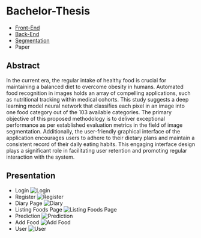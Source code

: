 # Bachelor-Thesis

 - [Front-End](https://github.com/StefanButacu/App-Calorie-Tracking-FE)  
 - [Back-End](https://github.com/StefanButacu/App-Calorie-Tracking-BE)  
 - [Segmentation](https://github.com/StefanButacu/Food_Segmentation)  
 - Paper

## Abstract
In the current era, the regular intake of healthy food is crucial for maintaining a balanced diet to overcome obesity in humans. Automated food recognition in images holds an array of compelling applications, such as nutritional tracking within medical cohorts. This study suggests a deep learning model neural network that classifies each pixel in an image into one food category out of the 103 available categories. The primary objective of this proposed methodology is to deliver exceptional performance as per established evaluation metrics in the field of image segmentation.
Additionally, the user-friendly graphical interface of the application encourages users to adhere to their dietary plans and maintain a consistent record of their daily eating habits. This engaging interface design plays a significant role in facilitating user retention and promoting regular interaction with the system.
## Presentation
  * Login
  ![Login](https://github.com/StefanButacu/Bachelor-Thesis/blob/main/images/Login.PNG)
  * Register
  ![Register](https://github.com/StefanButacu/Bachelor-Thesis/blob/main/images/Register.PNG)
  * Diary Page
  ![Diary](https://github.com/StefanButacu/Bachelor-Thesis/blob/main/images/Diary.PNG)
  * Listing Foods Page
  ![Listing Foods Page](https://github.com/StefanButacu/Bachelor-Thesis/blob/main/images/ListingFood.PNG)
  * Prediction
  ![Prediction](https://github.com/StefanButacu/Bachelor-Thesis/blob/main/images/Prediction1.PNG)
  * Add Food
  ![Add Food](https://github.com/StefanButacu/Bachelor-Thesis/blob/main/images/Add_Food.PNG)
  * User
  ![User](https://github.com/StefanButacu/Bachelor-Thesis/blob/main/images/User.PNG)

  
  
